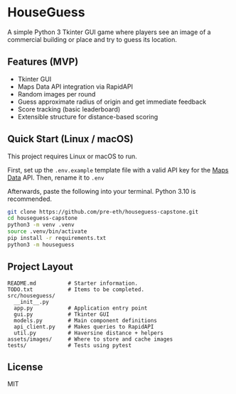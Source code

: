 # HouseGuess

A simple Python 3 Tkinter GUI game where players see an image of a commercial building or place and try to guess its location.

## Features (MVP)
- Tkinter GUI
- Maps Data API integration via RapidAPI
- Random images per round
- Guess approximate radius of origin and get immediate feedback
- Score tracking (basic leaderboard)
- Extensible structure for distance-based scoring

## Quick Start (Linux / macOS)

This project requires Linux or macOS to run.

First, set up the `.env.example` template file with a valid API key for the [Maps Data](https://rapidapi.com/alexanderxbx/api/maps-data) API. Then, rename it to `.env`

Afterwards, paste the following into your terminal. Python 3.10 is recommended.

```bash
git clone https://github.com/pre-eth/houseguess-capstone.git
cd houseguess-capstone
python3 -m venv .venv
source .venv/bin/activate
pip install -r requirements.txt
python3 -m houseguess
```

## Project Layout
```
README.md          # Starter information.
TODO.txt           # Items to be completed.
src/houseguess/
  __init__.py
  app.py           # Application entry point
  gui.py           # Tkinter GUI
  models.py        # Main component definitions
  api_client.py    # Makes queries to RapidAPI
  util.py          # Haversine distance + helpers
assets/images/     # Where to store and cache images
tests/             # Tests using pytest
```

## License
MIT
